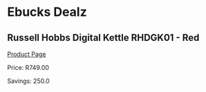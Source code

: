 
# Ebucks Dealz
## Russell Hobbs Digital Kettle RHDGK01 - Red
[Product Page](https://www.ebucks.com/web/shop/productSelected.do?prodId=1084020314&catId=1157551679)

Price: R749.00

Savings: 250.0


	